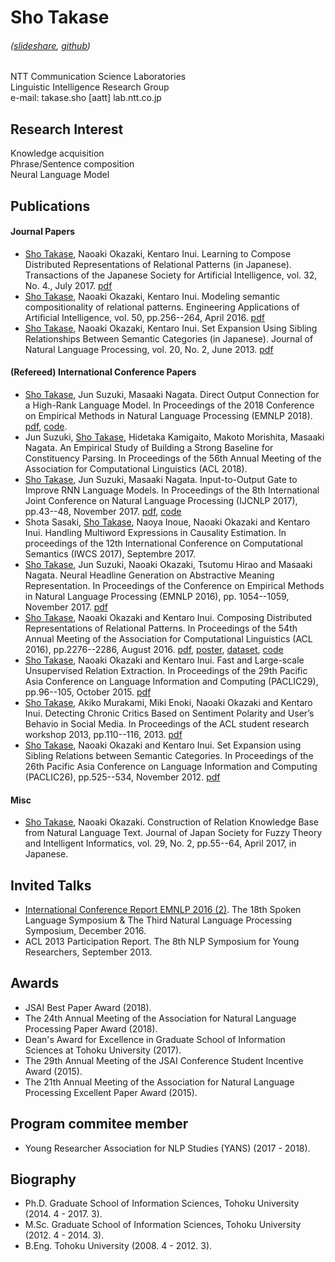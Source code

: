 # Sho Takase
###### ([slideshare](https://www.slideshare.net/shotakase33), [github](https://github.com/takase))

NTT Communication Science Laboratories  
Linguistic Intelligence Research Group  
e-mail: takase.sho [aatt] lab.ntt.co.jp

## Research Interest
Knowledge acquisition  
Phrase/Sentence composition  
Neural Language Model

## Publications
#### Journal Papers
* <u>Sho Takase</u>, Naoaki Okazaki, Kentaro Inui. Learning to Compose Distributed Representations of Relational Patterns (in Japanese). Transactions of the Japanese Society for Artificial Intelligence, vol. 32, No. 4., July 2017. [pdf](https://www.jstage.jst.go.jp/article/tjsai/32/4/32_D-G96/_pdf)
* <u>Sho Takase</u>, Naoaki Okazaki, Kentaro Inui. Modeling semantic compositionality of relational patterns. Engineering Applications of Artificial Intelligence, vol. 50, pp.256--264, April 2016. [pdf](http://ac.els-cdn.com/S0952197616000312/1-s2.0-S0952197616000312-main.pdf?_tid=ae7b0c08-dac8-11e5-93d8-00000aab0f01&acdnat=1456299296_77b433935f238167c491daab4fcf31f9)
* <u>Sho Takase</u>, Naoaki Okazaki, Kentaro Inui. Set Expansion Using Sibling Relationships Between Semantic Categories (in Japanese). Journal of Natural Language Processing, vol. 20, No. 2, June 2013. [pdf](https://www.jstage.jst.go.jp/article/jnlp/20/2/20_273/_pdf)


#### (Refereed) International Conference Papers
* <u>Sho Takase</u>, Jun Suzuki, Masaaki Nagata. Direct Output Connection for a High-Rank Language Model. In Proceedings of the 2018 Conference on Empirical Methods in Natural Language Processing (EMNLP 2018). [pdf](https://arxiv.org/abs/1808.10143), [code](https://github.com/nttcslab-nlp/doc_lm).
* Jun Suzuki, <u>Sho Takase</u>, Hidetaka Kamigaito, Makoto Morishita, Masaaki Nagata. An Empirical Study of Building a Strong Baseline for Constituency Parsing. In Proceedings of the 56th Annual Meeting of the Association for Computational Linguistics (ACL 2018).
* <u>Sho Takase</u>, Jun Suzuki, Masaaki Nagata. Input-to-Output Gate to Improve RNN Language Models. In Proceedings of the 8th International Joint Conference on Natural Language Processing (IJCNLP 2017), pp.43--48, November 2017. [pdf](http://aclweb.org/anthology/I/I17/I17-2008.pdf), [code](https://github.com/nttcslab-nlp/iog)
* Shota Sasaki, <u>Sho Takase</u>, Naoya Inoue, Naoaki Okazaki and Kentaro Inui. Handling Multiword Expressions in Causality Estimation. In proceedings of the 12th International Conference on Computational Semantics (IWCS 2017), Septembre 2017.
* <u>Sho Takase</u>, Jun Suzuki, Naoaki Okazaki, Tsutomu Hirao and Masaaki Nagata. Neural Headline Generation on Abstractive Meaning Representation. In Proceedings of the Conference on Empirical Methods in Natural Language Processing (EMNLP 2016), pp. 1054--1059, November 2017. [pdf](https://aclweb.org/anthology/D16-1112)
* <u>Sho Takase</u>, Naoaki Okazaki and Kentaro Inui. Composing Distributed Representations of Relational Patterns. In Proceedings of the 54th Annual Meeting of the Association for Computational Linguistics (ACL 2016), pp.2276--2286, August 2016. [pdf](http://aclweb.org/anthology/P/P16/P16-1215.pdf), [poster](./ACL2016PosterPrint.pdf), [dataset](https://github.com/takase/relPatSim), [code](https://github.com/takase/GAC4relpat)
* <u>Sho Takase</u>, Naoaki Okazaki and Kentaro Inui. Fast and Large-scale Unsupervised Relation Extraction. In Proceedings of the 29th Pacific Asia Conference on Language Information and Computing (PACLIC29), pp.96--105, October 2015. [pdf](http://www.aclweb.org/anthology/Y15-1012)
* <u>Sho Takase</u>, Akiko Murakami, Miki Enoki, Naoaki Okazaki and Kentaro Inui. Detecting Chronic Critics Based on Sentiment Polarity and User’s Behavio in Social Media. In Proceedings of the ACL student research workshop 2013, pp.110--116, 2013. [pdf](http://www.aclweb.org/anthology/P13-3016)
* <u>Sho Takase</u>, Naoaki Okazaki and Kentaro Inui. Set Expansion using Sibling Relations between Semantic Categories. In Proceedings of the 26th Pacific Asia Conference on Language Information and Computing (PACLIC26), pp.525--534, November 2012. [pdf](http://www.aclweb.org/anthology/Y12-1057)


#### Misc
* <u>Sho Takase</u>, Naoaki Okazaki. Construction of Relation Knowledge Base from Natural Language Text. Journal of Japan Society for Fuzzy Theory and Intelligent Informatics, vol. 29, No. 2, pp.55--64, April 2017, in Japanese.


## Invited Talks
* [International Conference Report EMNLP 2016 (2)](http://www.ieice.org/ken/paper/20161221Nbo0/). The 18th Spoken Language Symposium & The Third Natural Language Processing Symposium, December 2016.
* ACL 2013 Participation Report. The 8th NLP Symposium for Young Researchers, September 2013.


## Awards
* JSAI Best Paper Award (2018).
* The 24th Annual Meeting of the Association for Natural Language Processing Paper Award (2018).
* Dean's Award for Excellence in Graduate School of Information Sciences at Tohoku University (2017).
* The 29th Annual Meeting of the JSAI Conference Student Incentive Award (2015).
* The 21th Annual Meeting of the Association for Natural Language Processing Excellent Paper Award (2015).


<!-- 
## Grants
* JSPS Research Fellowships for Young Scientists (DC1)
-->


## Program commitee member
* Young Researcher Association for NLP Studies (YANS) (2017 - 2018).


## Biography
* Ph.D. Graduate School of Information Sciences, Tohoku University (2014. 4 - 2017. 3).
* M.Sc. Graduate School of Information Sciences, Tohoku University (2012. 4 - 2014. 3).
* B.Eng. Tohoku University (2008. 4 - 2012. 3).


